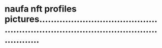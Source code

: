 # naufa nft profiles pictures..........................................................................................................

